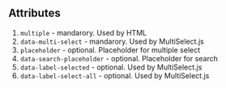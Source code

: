 ## Attributes

1. `multiple` - mandarory. Used by HTML
2. `data-multi-select` - mandarory. Used by MultiSelect.js
3. `placeholder` - optional. Placeholder for multiple select
4. `data-search-placeholder` - optional. Placeholder for search
5. `data-label-selected` - optional. Used by MultiSelect.js
6. `data-label-select-all` - optional. Used by MultiSelect.js

